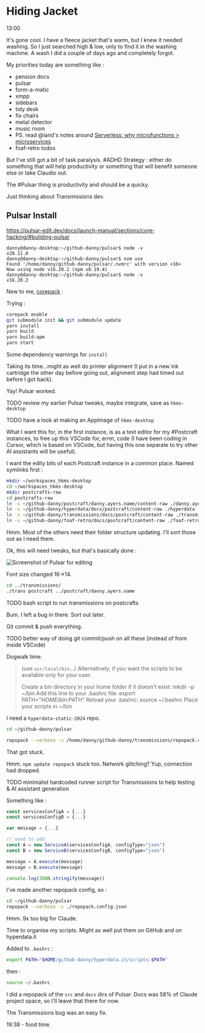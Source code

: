 # Hiding Jacket

13:00

It's gone cool. I have a fleece jacket that's warm, but I knew it needed washing. So I just searched high & low, only to find it in the washing machine. A wash I did a couple of days ago and completely forgot.

My priorities today are something like :

- pension docs
- pulsar
- form-a-matic
- xmpp
- sidebars
- tidy desk
- fix chairs
- metal detector
- music room
- PS. read @iand's notes around [Serverless: why microfunctions > microservices](https://blog.iandavis.com/2017/10/microfunctions/)
- foaf-retro todos

But I've still got a bit of task paralysis. #ADHD Strategy : either do something that will help productivity or something that will benefit someone else or take Claudio out.

The #Pulsar thing is productivity and should be a quicky.

Just thinking about Transmissions dev.

## Pulsar Install

https://pulsar-edit.dev/docs/launch-manual/sections/core-hacking/#building-pulsar

```
danny@danny-desktop:~/github-danny/pulsar$ node -v
v20.11.0
danny@danny-desktop:~/github-danny/pulsar$ nvm use
Found '/home/danny/github-danny/pulsar/.nvmrc' with version <16>
Now using node v16.20.2 (npm v8.19.4)
danny@danny-desktop:~/github-danny/pulsar$ node -v
v16.20.2
```

New to me, [corepack](https://nodejs.org/api/corepack.html) :

Trying :

```bash
corepack enable
git submodule init && git submodule update
yarn install
yarn build
yarn build:apm
yarn start
```

Some dependency warnings for `install`

Taking its time...might as well do printer alignment (I put in a new ink cartridge the other day before going out, alignment step had timed out before I got back).

Yay! Pulsar worked.

TODO review my earlier Pulsar tweaks, maybe integrate, save as `hkms-desktop`

TODO have a look at making an AppImage of `hkms-desktop`

What I want this for, in the first instance, is as a text editor for my #Postcraft instances, to free up this VSCode for, errm, code (I have been coding in Cursor, which is based on VSCode, but having this one separate to try other AI assistants will be useful).

I want the edity bits of each Postcraft instance in a common place. Named symlinks first :

```bash
mkdir ~/workspaces_hkms-desktop
cd ~/workspaces_hkms-desktop
mkdir postcrafts-raw
cd postcrafts-raw
ln -s ~/github-danny/postcraft/danny.ayers.name/content-raw ./danny.ayers.name
ln -s ~/github-danny/hyperdata/docs/postcraft/content-raw ./hyperdata
ln -s ~/github-danny/transmissions/docs/postcraft/content-raw ./transmissions
ln -s ~/github-danny/foaf-retro/docs/postcraft/content-raw ./foaf-retro
```

Hmm. Most of the others need their folder structure updating. I'll sort those out as I need them.

Ok, this will need tweaks, but that's basically done :

![Screenshot of Pulsar for editing](media/images/2024-09/pulsar.png)

Font size changed 16->14.

```bash
cd ../transmissions/
./trans postcraft ../postcraft/danny.ayers.name
```

TODO bash script to run transmissions on postcrafts

Bum. I left a bug in there. Sort out later.

Git commit & push everything.

TODO better way of doing git commit/push on all these (instead of from inside VSCode)

Dogwalk time.

> (use `usr/local/bin`...) Alternatively, if you want the scripts to be available only for your user:
>
> Create a bin directory in your home folder if it doesn't exist: mkdir -p ~/bin
> Add this line to your .bashrc file: export PATH="$HOME/bin:$PATH"
> Reload your .bashrc: source ~/.bashrc
> Place your scripts in ~/bin

I need a `hyperdata-static-2024` repo.

```bash
cd ~/github-danny/pulsar

repopack --verbose -c /home/danny/github-danny/transmissions/repopack.config.json
```

That got stuck.

Hmm. `npm update repopack` stuck too. Network glitching? Yup, connection had dropped.

TODO minimalist hardcoded runner script for Transmissions to help testing & AI assistant generation

Something like :

```javascript
const servicesConfigA = {...}
const servicesConfigB = {...}

var message = {...}

// need to add
const A = new ServiceA(servicesConfigA, configType="json")
const B = new ServiceB(servicesConfigB, configType="json")

message = A.execute(message)
message = B.execute(message)

console.log(JSON.stringify(message))

```

I've made another repopack config, so :

```bash
cd ~/github-danny/pulsar
repopack --verbose -c ./repopack.config.json
```

Hmm. 9x too big for Claude.

Time to organise my scripts. Might as well put them on GitHub and on hyperdata.it

Added to `.bashrc` :

```bash
export PATH="$HOME/github-danny/hyperdata.it/scripts:$PATH"
```

then :

```bash
source ~/.bashrc
```

I did a repopack of the `src` and `docs` dirs of Pulsar. Docs was 58% of Claude project space, so I'll leave that there for now.

The Transmissions bug was an easy fix.

19:38 - food time.
